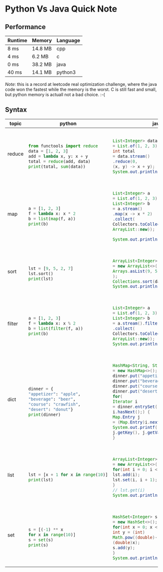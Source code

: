 # Python Vs Java Quick Note

## Performance
Runtime|Memory|Language
-------|------|-------
8 ms|14.8 MB|cpp
4 ms|6.2 MB|c
0 ms|38.2 MB|java
40 ms|14.1 MB|python3
  
*Note*: this is a record at leetcode real optimization challenge, where the java code won the fastest while the memory is the worst. C is still fast and small, but python memory is actuall not a bad choice. :-(

## Syntax
<table><thead><th>topic</th><th>python</th><th>java</th></thead><tbody>
<tr>
<td>reduce</td>
<td>

```python

from functools import reduce
data = [1, 2, 3]
add = lambda x, y: x + y
total = reduce(add, data)
print(total, sum(data))

```

</td>
<td>

```java

List<Integer> data
= List.of(1, 2, 3);
int total
= data.stream()
.reduce(0,
(x, y) -> x + y);
System.out.println(total);

```

</td>
</tr>

<tr>
<td>map</td>
<td>

```python

a = [1, 2, 3]
f = lambda x: x * 2
b = list(map(f, a))
print(b)

```

</td>
<td>

```java

List<Integer> a
= List.of(1, 2, 3);
List<Integer> b
= a.stream()
.map(x -> x * 2)
.collect(
Collectors.toCollection(
ArrayList::new));

System.out.println(b);

```

</td>
</tr>

<tr>
<td>sort</td>
<td>

```python

lst = [9, 5, 2, 7]
lst.sort()
print(lst)

```

</td>
<td>

```java

ArrayList<Integer> data
= new ArrayList<>(
Arrays.asList(9, 5, 2, 7)
);
Collections.sort(data);
System.out.println(data);

```

</td>
</tr>

<tr>
<td>filter</td>
<td>

```python

a = [1, 2, 3]
f = lambda x: x % 2
b = list(filter(f, a))
print(b)

```

</td>
<td>

```java

List<Integer> a
= List.of(1, 2, 3);
List<Integer> b
= a.stream().filter(x -> x % 2 != 0)
.collect(
Collectors.toCollection(
ArrayList::new));
System.out.println(b);

```

</td>
</tr>

<tr>
<td>dict</td>
<td>

```python

dinner = {
"appetizer": "apple",
"beverage": "beer",
"course": "crawfish",
"desert": "donut"}
print(dinner)

```

</td>
<td>

```java

HashMap<String, String> dinner
= new HashMap<>();
dinner.put("appetizer", "apple");
dinner.put("beverage", "beer");
dinner.put("course", "crawfish");
dinner.put("desert", "donut");
for(
Iterator i
= dinner.entrySet().iterator();
i.hasNext();) {
Map.Entry j
= (Map.Entry)i.next();
System.out.printf("%s: %s\t",
j.getKey(), j.getValue());
}

```

</td>
</tr>

<tr>
<td>list</td>
<td>

```python

lst = [x + 1 for x in range(10)]
print(lst)

```

</td>
<td>

```java

ArrayList<Integer> lst
= new ArrayList<>();
for(int i = 0; i < 10; i++) {
lst.add(i);
lst.set(i, i + 1);
}
// lst.get(i)
System.out.println(lst);

```

</td>
</tr>

<tr>
<td>set</td>
<td>

```python

s = [(-1) ** x
for x in range(10)]
s = set(s)
print(s)

```

</td>
<td>

```java

HashSet<Integer> s
= new HashSet<>();
for(int x = 0; x < 10; x++) {
int y = (int)
Math.pow((double)-1,
(double)x);
s.add(y);
}
System.out.println(s);

```

</td>
</tr>

